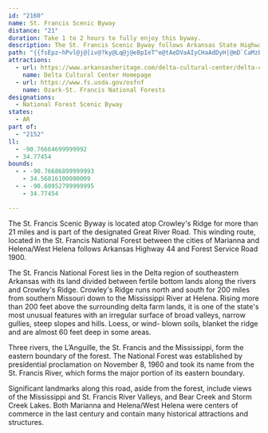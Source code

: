 ```yaml
---
id: "2160"
name: St. Francis Scenic Byway
distance: "21"
duration: Take 1 to 2 hours to fully enjoy this byway.
description: The St. Francis Scenic Byway follows Arkansas State Highway 44 and Forest Service Road 1900 from the city of Marianna through Helena/West Helena.  It is part of both the Great River Road-Arkansas and Crowley's Ridge Scenic Byways.
path: "{{fsEpz~hPvl@j@[iv@?ky@Lq@j@eBpIeT^e@tAeDVaAIyCHaAdDyH|@mD`CaMzBiJlBsGn@eAlE{C`DcDpA{BrDyHv@aCZqARwA@wAk@iOBwAPuAf@kAdAaB|EeAd]yDnd@SbCLrSdGbB^pADxJk@hAYnAm@rEeEvAk@jAAhKrAhDEbFc@fBPz`@rMrA?pOq@hBSpHwCpBuAlDsDf]mi@vDuGd@yA^cBr@aFN{BGyBq@_GI{A?yAb@gD^w@bAgAP_@Ns@?k@Qy@mBuCYcALgArBuEt@_AxB}AXe@Lc@@o@YcDRkAT_@bCmAn@k@hA{Br@kBxA_DrEiH~B{Lx@aFbClA`B?n@K`@KzBsCf@gAbDcS\\y@b@e@tIaCt@c@hBaBhA{BNk@XsEXaAhBcEdAaAn@MlAZxBbBt@H|@SrCMr@mAd@WlAVd@@~@SxDkBf@IfBcAj@{@Hw@T[xAq@bAsEJgAOsAe@yBPg@p@k@pBk@vCMvAmAn@QtBp@rCKbBc@nAoBj@e@l@MpCFx@Kh@k@^u@t@c@|D?r@OhAw@d@s@D_@]aCB}@P{@b@]VIvB^hGo@v@PrAfA~@xAh@Hp@Il@NrB|@|DsAt@a@h@q@RaCt@k@hB{@f@K\\Zl@pARv@h@f@vEfAtAPh@ShAmC`@WjBEtA~Ab@LlFe@x@?h@NbB~BhCnH^f@bEEvCN|Fl@dAI\\UhBsDd@S`DEZQrBmEj@[xATv@?xB[|@Cf@XfD~Dx@^bDJl@PZTHVIzBk@vBBb@Pp@\\^tBdB^x@h@j@lBErC_@rCyKdBgBb@y@\\sApCaGXsALiBMwAyAwCOeA?iArBsHDy@a@eEXyCi@}FOc@yByBIk@?u@Vg@zCiD^u@TsANsJ\\_BhBsExAmA~Aq@vBYtBEvBHrCMd@e@~@yCvCe@n@FhAdBZVtEhBjBj@bE^t@q@f@Gh@?rAd@l@?dA_@d@g@rBsDfBQbDkCn@MrBRxAa@x@QnCEb@Ob@i@Vy@f@gMTmAh@{@bCmB\\cBToDDmAI_Ae@}@mCmBOSiAgD]}AAg@Nm@hB{AXe@D_@Be@i@sFCqCHo@Xe@r@YjDYfAS^QbEaDzGcCd@c@h@iBR[`@Y`BYt@q@b@y@NyACgBUy@yCsGWkABuBbAsFjAs@x@SfBIhCJj@Yb@e@Ra@lAyE`@}@l@a@h@MvCJbIgEPUtCmGn@o@lEe@h@Qh@gArBeHn@cAZUb@OvGs@xDqAdAy@zByB`CsCvAs@bAEvJmC|CYd@KvAy@jBk@jEg@pCEdA_@~@uBZcCAYaB}GEyAb@eBrBmCRKvA\\r@?vBkB^KnA?r@Lx@?ZGfAs@xDgFb@]ZSvCUhBq@RWlH{FdBgBl@y@Xs@x@_Ed@y@n@e@rEkBhNgIbBoBpHuHhAu@x@Mn@L~b@lQx@jATx@B`AYjCr@`CTrA^l@d@^pBdAhA^^^d@zARpCTfAtApCdCxDd@^jAFv@VxArA|BtAvAjAzCz@x@~A`@Pb@ClDo@R@n@Xh@hATR\\@~Bm@T?rExAb@rAj@p@pE`AvB~@`@ErAy@vBw@rAIf@Xl@lBNXb@^bAd@lKfCbBz@h@JpAEpCpBl@Rn@?rCmAn@QvHdA\\KhB_BbB{BdAMb@Nd@p@x@zQyBhIc@v@iDbEmAv@oCd@}BFsCv@o@x@cBnF]\\a@LcCPi@f@i@tA_@b@_@RcCf@_@Xi@dAMj@K~BDfHLfAbAfDDd@HrGC~AcBnLOj@mCnF[xBFdARx@r@pAnDbC`@\\Td@z@c@pUgHpMsC"
attractions:
  - url: https://www.arkansasheritage.com/delta-cultural-center/delta-cultural-center-home
    name: Delta Cultural Center Homepage
  - url: https://www.fs.usda.gov/osfnf
    name: Ozark-St. Francis National Forests
designations:
  - National Forest Scenic Byway
states:
  - AR
part of:
  - "2152"
ll:
  - -90.76664699999992
  - 34.77454
bounds:
  - - -90.76686899999993
    - 34.56816100000009
  - - -90.60952799999995
    - 34.77454

---
```


The St. Francis Scenic Byway is located atop Crowley's Ridge for more than 21 miles and is part of the designated Great River Road. This winding route, located in the St. Francis National Forest between the cities of Marianna and Helena/West Helena follows Arkansas Highway 44 and Forest Service Road 1900.

The St. Francis National Forest lies in the Delta region of southeastern Arkansas with its land divided between fertile bottom lands along the rivers and Crowley's Ridge. Crowley's Ridge runs north and south for 200 miles from southern Missouri down to the Mississippi River at Helena. Rising more than 200 feet above the surrounding delta farm lands, it is one of the state's most unusual features with an irregular surface of broad valleys, narrow gullies, steep slopes and hills. Loess, or wind- blown soils, blanket the ridge and are almost 60 feet deep in some areas.

Three rivers, the L&#8217;Anguille, the St. Francis and the Mississippi, form the eastern boundary of the forest. The National Forest was established by presidential proclamation on November 8, 1960 and took its name from the St. Francis River, which forms the major portion of its eastern boundary.

Significant landmarks along this road, aside from the forest, include views of the Mississippi and St. Francis River Valleys, and Bear Creek and Storm Creek Lakes. Both Marianna and Helena/West Helena were centers of commerce in the last century and contain many historical attractions and structures.
